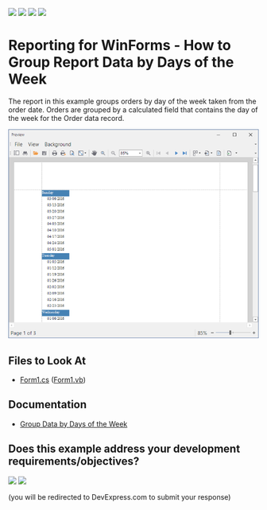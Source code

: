 <!-- default badges list -->
![](https://img.shields.io/endpoint?url=https://codecentral.devexpress.com/api/v1/VersionRange/128601139/23.1.3%2B)
[![](https://img.shields.io/badge/Open_in_DevExpress_Support_Center-FF7200?style=flat-square&logo=DevExpress&logoColor=white)](https://supportcenter.devexpress.com/ticket/details/E1290)
[![](https://img.shields.io/badge/📖_How_to_use_DevExpress_Examples-e9f6fc?style=flat-square)](https://docs.devexpress.com/GeneralInformation/403183)
[![](https://img.shields.io/badge/💬_Leave_Feedback-feecdd?style=flat-square)](#does-this-example-address-your-development-requirementsobjectives)
<!-- default badges end -->
# Reporting for WinForms - How to Group Report Data by Days of the Week

The report in this example groups orders by day of the week taken from the order date. Orders are grouped by a calculated field that contains the day of the week for the Order data record.

![Orders grouped by day of the week](Images/screenshot.png)



## Files to Look At

- [Form1.cs](CS/GroupByTimeSpan/Form1.cs) ([Form1.vb](VB/GroupByTimeSpan/Form1.vb))

## Documentation 

- [Group Data by Days of the Week](https://docs.devexpress.com/XtraReports/5751)





<!-- feedback -->
## Does this example address your development requirements/objectives?

[<img src="https://www.devexpress.com/support/examples/i/yes-button.svg"/>](https://www.devexpress.com/support/examples/survey.xml?utm_source=github&utm_campaign=reporting-winforms-group-by-days-of-week&~~~was_helpful=yes) [<img src="https://www.devexpress.com/support/examples/i/no-button.svg"/>](https://www.devexpress.com/support/examples/survey.xml?utm_source=github&utm_campaign=reporting-winforms-group-by-days-of-week&~~~was_helpful=no)

(you will be redirected to DevExpress.com to submit your response)
<!-- feedback end -->
